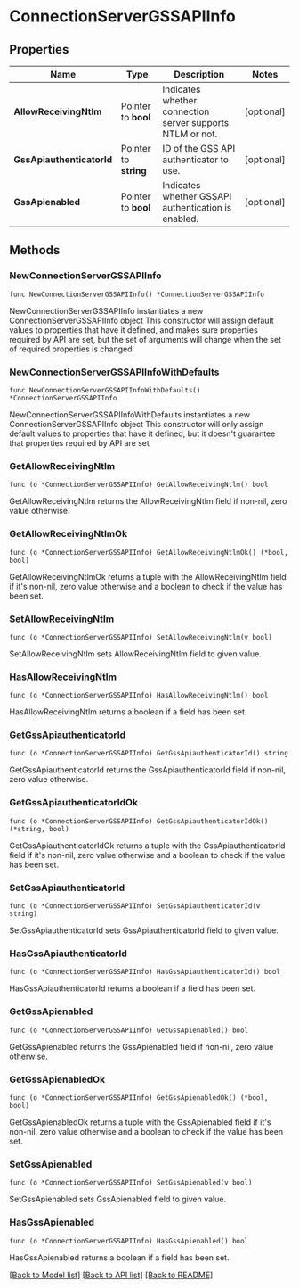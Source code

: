 # ConnectionServerGSSAPIInfo

## Properties

Name | Type | Description | Notes
------------ | ------------- | ------------- | -------------
**AllowReceivingNtlm** | Pointer to **bool** | Indicates whether connection server supports NTLM or not. | [optional] 
**GssApiauthenticatorId** | Pointer to **string** | ID of the GSS API authenticator to use. | [optional] 
**GssApienabled** | Pointer to **bool** | Indicates whether GSSAPI authentication is enabled. | [optional] 

## Methods

### NewConnectionServerGSSAPIInfo

`func NewConnectionServerGSSAPIInfo() *ConnectionServerGSSAPIInfo`

NewConnectionServerGSSAPIInfo instantiates a new ConnectionServerGSSAPIInfo object
This constructor will assign default values to properties that have it defined,
and makes sure properties required by API are set, but the set of arguments
will change when the set of required properties is changed

### NewConnectionServerGSSAPIInfoWithDefaults

`func NewConnectionServerGSSAPIInfoWithDefaults() *ConnectionServerGSSAPIInfo`

NewConnectionServerGSSAPIInfoWithDefaults instantiates a new ConnectionServerGSSAPIInfo object
This constructor will only assign default values to properties that have it defined,
but it doesn't guarantee that properties required by API are set

### GetAllowReceivingNtlm

`func (o *ConnectionServerGSSAPIInfo) GetAllowReceivingNtlm() bool`

GetAllowReceivingNtlm returns the AllowReceivingNtlm field if non-nil, zero value otherwise.

### GetAllowReceivingNtlmOk

`func (o *ConnectionServerGSSAPIInfo) GetAllowReceivingNtlmOk() (*bool, bool)`

GetAllowReceivingNtlmOk returns a tuple with the AllowReceivingNtlm field if it's non-nil, zero value otherwise
and a boolean to check if the value has been set.

### SetAllowReceivingNtlm

`func (o *ConnectionServerGSSAPIInfo) SetAllowReceivingNtlm(v bool)`

SetAllowReceivingNtlm sets AllowReceivingNtlm field to given value.

### HasAllowReceivingNtlm

`func (o *ConnectionServerGSSAPIInfo) HasAllowReceivingNtlm() bool`

HasAllowReceivingNtlm returns a boolean if a field has been set.

### GetGssApiauthenticatorId

`func (o *ConnectionServerGSSAPIInfo) GetGssApiauthenticatorId() string`

GetGssApiauthenticatorId returns the GssApiauthenticatorId field if non-nil, zero value otherwise.

### GetGssApiauthenticatorIdOk

`func (o *ConnectionServerGSSAPIInfo) GetGssApiauthenticatorIdOk() (*string, bool)`

GetGssApiauthenticatorIdOk returns a tuple with the GssApiauthenticatorId field if it's non-nil, zero value otherwise
and a boolean to check if the value has been set.

### SetGssApiauthenticatorId

`func (o *ConnectionServerGSSAPIInfo) SetGssApiauthenticatorId(v string)`

SetGssApiauthenticatorId sets GssApiauthenticatorId field to given value.

### HasGssApiauthenticatorId

`func (o *ConnectionServerGSSAPIInfo) HasGssApiauthenticatorId() bool`

HasGssApiauthenticatorId returns a boolean if a field has been set.

### GetGssApienabled

`func (o *ConnectionServerGSSAPIInfo) GetGssApienabled() bool`

GetGssApienabled returns the GssApienabled field if non-nil, zero value otherwise.

### GetGssApienabledOk

`func (o *ConnectionServerGSSAPIInfo) GetGssApienabledOk() (*bool, bool)`

GetGssApienabledOk returns a tuple with the GssApienabled field if it's non-nil, zero value otherwise
and a boolean to check if the value has been set.

### SetGssApienabled

`func (o *ConnectionServerGSSAPIInfo) SetGssApienabled(v bool)`

SetGssApienabled sets GssApienabled field to given value.

### HasGssApienabled

`func (o *ConnectionServerGSSAPIInfo) HasGssApienabled() bool`

HasGssApienabled returns a boolean if a field has been set.


[[Back to Model list]](../README.md#documentation-for-models) [[Back to API list]](../README.md#documentation-for-api-endpoints) [[Back to README]](../README.md)


